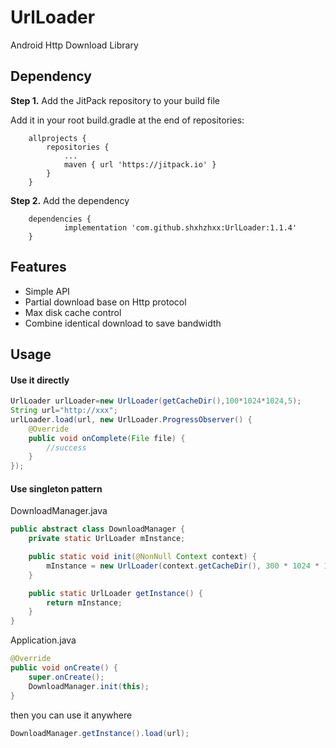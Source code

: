 # UrlLoader
Android Http Download Library



## Dependency


**Step 1.** Add the JitPack repository to your build file 

Add it in your root build.gradle at the end of repositories:

```
	allprojects {
		repositories {
			...
			maven { url 'https://jitpack.io' }
		}
	}
```

**Step 2.** Add the dependency

```
	dependencies {
	        implementation 'com.github.shxhzhxx:UrlLoader:1.1.4'
	}
```


## Features

- Simple API
- Partial download base on Http protocol
- Max disk cache control
- Combine identical download to save bandwidth



## Usage

#### Use it directly

```java
UrlLoader urlLoader=new UrlLoader(getCacheDir(),100*1024*1024,5);
String url="http://xxx";
urlLoader.load(url, new UrlLoader.ProgressObserver() {
	@Override
	public void onComplete(File file) {
		//success
	}
});
```



#### Use singleton pattern 

DownloadManager.java

```java
public abstract class DownloadManager {
    private static UrlLoader mInstance;

    public static void init(@NonNull Context context) {
        mInstance = new UrlLoader(context.getCacheDir(), 300 * 1024 * 1024, 5);
    }

    public static UrlLoader getInstance() {
        return mInstance;
    }
}
```

Application.java

```java
@Override
public void onCreate() {
    super.onCreate();
    DownloadManager.init(this);
}
```

then you can use it anywhere

```java
DownloadManager.getInstance().load(url);
```

